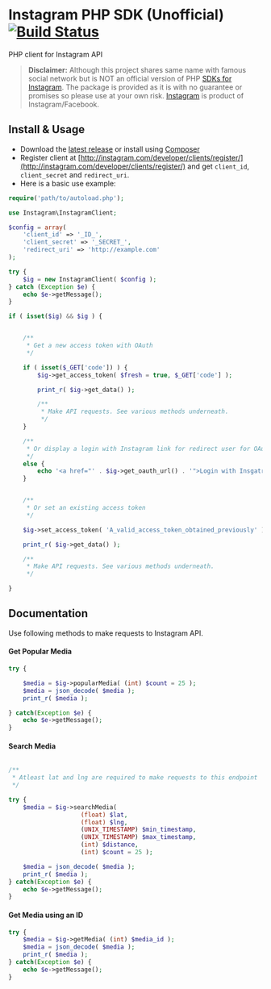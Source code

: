 # Instagram PHP SDK (Unofficial) [![Build Status](https://travis-ci.org/jabranr/instagram-php-sdk.svg)](https://travis-ci.org/jabranr/instagram-php-sdk)

PHP client for Instagram API

> **Disclaimer:** Although this project shares same name with famous social network but is NOT an official version of PHP [SDKs for Instagram](http://github.com/Instagram). The package is provided as it is with no guarantee or promises so please use at your own risk. [Instagram](http://instagram.com) is product of Instagram/Facebook.


## Install & Usage

+ Download the [latest release](https://github.com/jabranr/instagram-php-sdk/releases/) or install using [Composer](http://getcomposer.org)
+ Register client at [http://instagram.com/developer/clients/register/](http://instagram.com/developer/clients/register/) and get `client_id`, `client_secret` and `redirect_uri`.
+ Here is a basic use example:

```php
require('path/to/autoload.php');

use Instagram\InstagramClient;

$config = array(
	'client_id' => '_ID_',
	'client_secret' => '_SECRET_',
	'redirect_uri' => 'http://example.com'
);

try {
	$ig = new InstagramClient( $config );
} catch (Exception $e) {
	echo $e->getMessage();
}

if ( isset($ig) && $ig ) {


	/**
	 * Get a new access token with OAuth
	 */

	if ( isset($_GET['code']) ) {
		$ig->get_access_token( $fresh = true, $_GET['code'] );

		print_r( $ig->get_data() );

		/**
		 * Make API requests. See various methods underneath.
		 */
	}

	/**
	 * Or display a login with Instagram link for redirect user for OAuth
	 */
	else {
		echo '<a href="' . $ig->get_oauth_url() . '">Login with Insgatram</a>';
	}


	/**
	 * Or set an existing access token
	 */

	$ig->set_access_token( 'A_valid_access_token_obtained_previously' );

	print_r( $ig->get_data() );

	/**
	 * Make API requests. See various methods underneath.
	 */

}
```


## Documentation

Use following methods to make requests to Instagram API.


#### Get Popular Media

```php
try	{

	$media = $ig->popularMedia( (int) $count = 25 );
	$media = json_decode( $media );
	print_r( $media );

} catch(Exception $e) {
	echo $e->getMessage();
}
```


#### Search Media

```php

/**
 * Atleast lat and lng are required to make requests to this endpoint
 */

try {
	$media = $ig->searchMedia(
					(float) $lat,
					(float) $lng,
					(UNIX_TIMESTAMP) $min_timestamp,
					(UNIX_TIMESTAMP) $max_timestamp,
					(int) $distance,
					(int) $count = 25 );

	$media = json_decode( $media );
	print_r( $media );
} catch(Exception $e) {
	echo $e->getMessage();
}

```


#### Get Media using an ID

```php
try {
	$media = $ig->getMedia( (int) $media_id );
	$media = json_decode( $media );
	print_r( $media );
} catch(Exception $e) {
	echo $e->getMessage();
}
```
